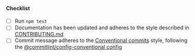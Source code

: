 <!--
Thank you for your pull request. Please provide a description above and review
the requirements below.

Bug fixes and new features should include tests.

Contributors guide: https://github.com/TauntonandSomersetNHSTrust/sft-logos/blob/main/CONTRIBUTING.md

-->

#### Checklist

-   [ ] Run `npm test`
-   [ ] Documentation has been updated and adheres to the style described in [CONTRIBUTING.md](https://github.com/TauntonandSomersetNHSTrust/sft-logos/blob/main/CONTRIBUTING.md#documentation-style)
-   [ ] Commit message adheres to the [Conventional commits](https://conventionalcommits.org/en/v1.0.0/) style, following the [@commitlint/config-conventional config](https://github.com/conventional-changelog/commitlint/tree/master/%40commitlint/config-conventional)
